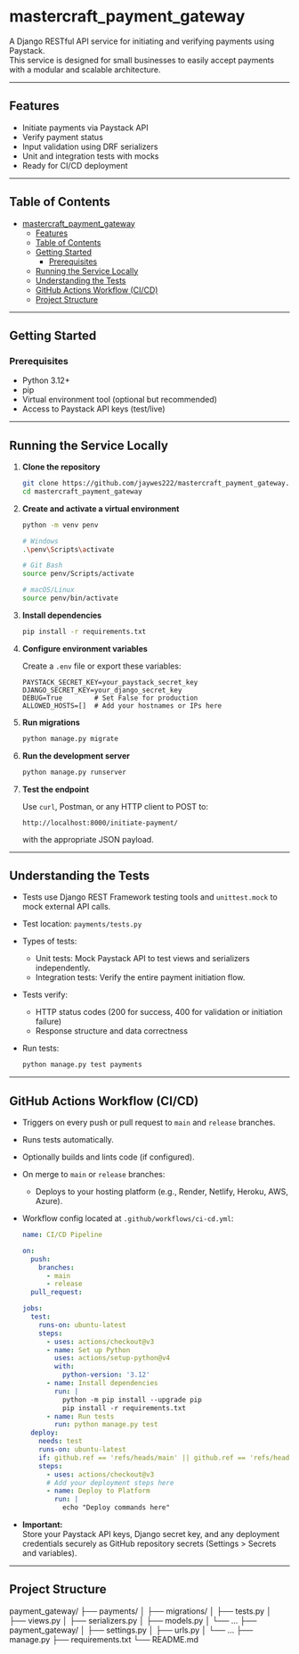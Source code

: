 # mastercraft_payment_gateway

A Django RESTful API service for initiating and verifying payments using Paystack.  
This service is designed for small businesses to easily accept payments with a modular and scalable architecture.

---

## Features

- Initiate payments via Paystack API  
- Verify payment status  
- Input validation using DRF serializers  
- Unit and integration tests with mocks  
- Ready for CI/CD deployment  

---

## Table of Contents

- [mastercraft\_payment\_gateway](#mastercraft_payment_gateway)
  - [Features](#features)
  - [Table of Contents](#table-of-contents)
  - [Getting Started](#getting-started)
    - [Prerequisites](#prerequisites)
  - [Running the Service Locally](#running-the-service-locally)
  - [Understanding the Tests](#understanding-the-tests)
  - [GitHub Actions Workflow (CI/CD)](#github-actions-workflow-cicd)
  - [Project Structure](#project-structure)

---

## Getting Started

### Prerequisites

- Python 3.12+  
- pip  
- Virtual environment tool (optional but recommended)  
- Access to Paystack API keys (test/live)  

---

## Running the Service Locally

1. **Clone the repository**

    ```bash
    git clone https://github.com/jaywes222/mastercraft_payment_gateway.git
    cd mastercraft_payment_gateway
    ```

2. **Create and activate a virtual environment**

    ```bash
    python -m venv penv

    # Windows
    .\penv\Scripts\activate

    # Git Bash
    source penv/Scripts/activate

    # macOS/Linux
    source penv/bin/activate
    ```

3. **Install dependencies**

    ```bash
    pip install -r requirements.txt
    ```

4. **Configure environment variables**

    Create a `.env` file or export these variables:

    ```env
    PAYSTACK_SECRET_KEY=your_paystack_secret_key
    DJANGO_SECRET_KEY=your_django_secret_key
    DEBUG=True        # Set False for production
    ALLOWED_HOSTS=[]  # Add your hostnames or IPs here
    ```

5. **Run migrations**

    ```bash
    python manage.py migrate
    ```

6. **Run the development server**

    ```bash
    python manage.py runserver
    ```

7. **Test the endpoint**

    Use `curl`, Postman, or any HTTP client to POST to:

    ```
    http://localhost:8000/initiate-payment/
    ```

    with the appropriate JSON payload.

---

## Understanding the Tests

- Tests use Django REST Framework testing tools and `unittest.mock` to mock external API calls.
- Test location: `payments/tests.py`
- Types of tests:
  - Unit tests: Mock Paystack API to test views and serializers independently.
  - Integration tests: Verify the entire payment initiation flow.
- Tests verify:
  - HTTP status codes (200 for success, 400 for validation or initiation failure)
  - Response structure and data correctness
- Run tests:

    ```bash
    python manage.py test payments
    ```

---

## GitHub Actions Workflow (CI/CD)

- Triggers on every push or pull request to `main` and `release` branches.
- Runs tests automatically.
- Optionally builds and lints code (if configured).
- On merge to `main` or `release` branches:
  - Deploys to your hosting platform (e.g., Render, Netlify, Heroku, AWS, Azure).

- Workflow config located at `.github/workflows/ci-cd.yml`:

    ```yaml
    name: CI/CD Pipeline

    on:
      push:
        branches:
          - main
          - release
      pull_request:

    jobs:
      test:
        runs-on: ubuntu-latest
        steps:
          - uses: actions/checkout@v3
          - name: Set up Python
            uses: actions/setup-python@v4
            with:
              python-version: '3.12'
          - name: Install dependencies
            run: |
              python -m pip install --upgrade pip
              pip install -r requirements.txt
          - name: Run tests
            run: python manage.py test
      deploy:
        needs: test
        runs-on: ubuntu-latest
        if: github.ref == 'refs/heads/main' || github.ref == 'refs/heads/release'
        steps:
          - uses: actions/checkout@v3
          # Add your deployment steps here 
          - name: Deploy to Platform
            run: |
              echo "Deploy commands here"
    ```

- **Important:**  
  Store your Paystack API keys, Django secret key, and any deployment credentials securely as GitHub repository secrets (Settings > Secrets and variables).

---

## Project Structure
payment_gateway/
├── payments/
│   ├── migrations/
│   ├── tests.py
│   ├── views.py
│   ├── serializers.py
│   ├── models.py
│   └── ...
├── payment_gateway/
│   ├── settings.py
│   ├── urls.py
│   └── ...
├── manage.py
├── requirements.txt
└── README.md






